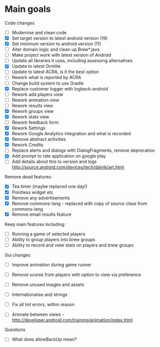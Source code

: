 Main goals
==========

Code changes
- [ ] Modernise and clean code
- [x] Set target version to latest android version (19)
- [x] Set minimum version to android version (11)
- [ ] Alter domain logic and clean up Brew*.java 
- [ ] Make project work with latest version of Android
- [ ] Update all libraries it uses, including assessing alternatives
- [x] Update to latest Ormlite
- [ ] Update to latest ACRA, is it the best option
- [ ] Rework what is reported by ACRA
- [ ] Change build system to use Gradle
- [x] Replace customer logger with logback-android
- [ ] Rework add players view
- [ ] Rework animation view
- [ ] Rework results view
- [x] Rework groups view
- [x] Rework stats view
- [ ] Rework feedback form
- [x] Rework Settings
- [x] Rework Google Analytics integration and what is recorded
- [x] Remove abstract activities  
- [x] Rework Credits
- [ ] Replace alerts and dialogs with DialogFragments, remove deprecation
- [x] Add prompt to rate application on google play
- [ ] Add details about this to version and logs http://source.android.com/devices/tech/dalvik/art.html

Remove dead features:
- [x] Tea timer (maybe replaced one day!)
- [x] Pointless widget etc
- [x] Remove any advertisements
- [x] Remove commons-lang - replaced with copy of source class from commons-lang
- [x] Remove email results feature

Keep main features including:
- [ ] Running a game of selected players
- [ ] Ability to group players into brew groups
- [ ] Ability to record and view stats on players and brew groups

Gui changes
- [ ] Improve animation during game runner
- [ ] Remove scores from players with option to view via preference
- [ ] Remove unused images and assets
- [ ] Internationalise and strings
- [ ] Fix all lint errors, within reason
- [ ] Animate between views - http://developer.android.com/training/animation/index.html


Questions
- [ ] What does allowBackUp mean?

